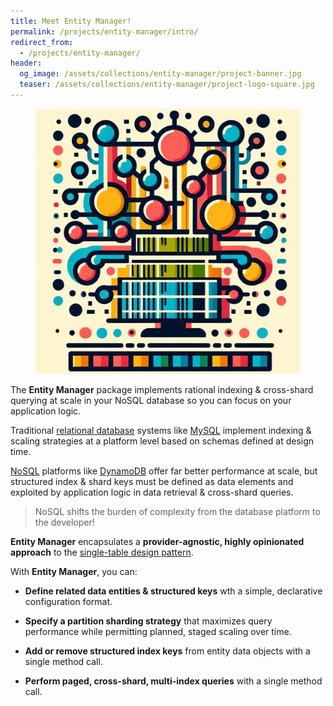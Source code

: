 ```yaml
---
title: Meet Entity Manager!
permalink: /projects/entity-manager/intro/
redirect_from:
  - /projects/entity-manager/
header:
  og_image: /assets/collections/entity-manager/project-banner.jpg
  teaser: /assets/collections/entity-manager/project-logo-square.jpg
---
```


<figure class="align-left drop-image">
    <img src="/assets/collections/entity-manager/project-logo-square.jpg">
</figure>

The **Entity Manager** package implements rational indexing & cross-shard querying at scale in your NoSQL database so you can focus on your application logic.

Traditional [relational database](https://en.wikipedia.org/wiki/Relational_database) systems like [MySQL](https://www.mysql.com/) implement indexing & scaling strategies at a platform level based on schemas defined at design time.

[NoSQL](https://en.wikipedia.org/wiki/NoSQL) platforms like [DynamoDB](https://aws.amazon.com/dynamodb/) offer far better performance at scale, but structured index & shard keys must be defined as data elements and exploited by application logic in data retrieval & cross-shard queries.

> NoSQL shifts the burden of complexity from the database platform to the developer!

**Entity Manager** encapsulates a **provider-agnostic, highly opinionated approach** to the [single-table design pattern](https://aws.amazon.com/blogs/compute/creating-a-single-table-design-with-amazon-dynamodb/).

With **Entity Manager**, you can:

- **Define related data entities & structured keys** wth a simple, declarative configuration format.

- **Specify a partition sharding strategy** that maximizes query performance while permitting planned, staged scaling over time.

- **Add or remove structured index keys** from entity data objects with a single method call.

- **Perform paged, cross-shard, multi-index queries** with a single method call.
